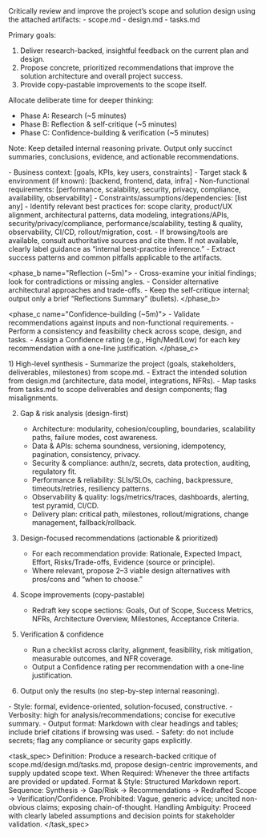 <request>
Critically review and improve the project’s scope and solution design using the attached artifacts:
- scope.md
- design.md
- tasks.md

Primary goals:
1) Deliver research-backed, insightful feedback on the current plan and design.
2) Propose concrete, prioritized recommendations that improve the solution architecture and overall project success.
3) Provide copy-pastable improvements to the scope itself.

Allocate deliberate time for deeper thinking:
- Phase A: Research (~5 minutes)
- Phase B: Reflection & self-critique (~5 minutes)
- Phase C: Confidence-building & verification (~5 minutes)

Note: Keep detailed internal reasoning private. Output only succinct summaries, conclusions, evidence, and actionable recommendations.
</request>

<inputs>
- Business context: [goals, KPIs, key users, constraints]
- Target stack & environment (if known): [backend, frontend, data, infra]
- Non-functional requirements: [performance, scalability, security, privacy, compliance, availability, observability]
- Constraints/assumptions/dependencies: [list any]
</inputs>

<phases>
  <phase_a name="Research (~5m)">
    - Identify relevant best practices for: scope clarity, product/UX alignment, architectural patterns, data modeling, integrations/APIs, security/privacy/compliance, performance/scalability, testing & quality, observability, CI/CD, rollout/migration, cost.
    - If browsing/tools are available, consult authoritative sources and cite them. If not available, clearly label guidance as “internal best-practice inference.”
    - Extract success patterns and common pitfalls applicable to the artifacts.
  </phase_a>

  <phase_b name="Reflection (~5m)">
    - Cross-examine your initial findings; look for contradictions or missing angles.
    - Consider alternative architectural approaches and trade-offs.
    - Keep the self-critique internal; output only a brief “Reflections Summary” (bullets).
  </phase_b>

  <phase_c name="Confidence-building (~5m)">
    - Validate recommendations against inputs and non-functional requirements.
    - Perform a consistency and feasibility check across scope, design, and tasks.
    - Assign a Confidence rating (e.g., High/Med/Low) for each key recommendation with a one-line justification.
  </phase_c>
</phases>

<instructions>
1) High-level synthesis
   - Summarize the project (goals, stakeholders, deliverables, milestones) from scope.md.
   - Extract the intended solution from design.md (architecture, data model, integrations, NFRs).
   - Map tasks from tasks.md to scope deliverables and design components; flag misalignments.

2) Gap & risk analysis (design-first)
   - Architecture: modularity, cohesion/coupling, boundaries, scalability paths, failure modes, cost awareness.
   - Data & APIs: schema soundness, versioning, idempotency, pagination, consistency, privacy.
   - Security & compliance: authn/z, secrets, data protection, auditing, regulatory fit.
   - Performance & reliability: SLIs/SLOs, caching, backpressure, timeouts/retries, resiliency patterns.
   - Observability & quality: logs/metrics/traces, dashboards, alerting, test pyramid, CI/CD.
   - Delivery plan: critical path, milestones, rollout/migrations, change management, fallback/rollback.

3) Design-focused recommendations (actionable & prioritized)
   - For each recommendation provide: Rationale, Expected Impact, Effort, Risks/Trade-offs, Evidence (source or principle).
   - Where relevant, propose 2–3 viable design alternatives with pros/cons and “when to choose.”

4) Scope improvements (copy-pastable)
   - Redraft key scope sections: Goals, Out of Scope, Success Metrics, NFRs, Architecture Overview, Milestones, Acceptance Criteria.

5) Verification & confidence
   - Run a checklist across clarity, alignment, feasibility, risk mitigation, measurable outcomes, and NFR coverage.
   - Output a Confidence rating per recommendation with a one-line justification.

6) Output only the results (no step-by-step internal reasoning).
</instructions>

<constraints>
- Style: formal, evidence-oriented, solution-focused, constructive.
- Verbosity: high for analysis/recommendations; concise for executive summary.
- Output format: Markdown with clear headings and tables; include brief citations if browsing was used.
- Safety: do not include secrets; flag any compliance or security gaps explicitly.
</constraints>

<task_spec>
  Definition: Produce a research-backed critique of scope.md/design.md/tasks.md, propose design-centric improvements, and supply updated scope text.
  When Required: Whenever the three artifacts are provided or updated.
  Format & Style: Structured Markdown report.
  Sequence: Synthesis → Gap/Risk → Recommendations → Redrafted Scope → Verification/Confidence.
  Prohibited: Vague, generic advice; uncited non-obvious claims; exposing chain-of-thought.
  Handling Ambiguity: Proceed with clearly labeled assumptions and decision points for stakeholder validation.
</task_spec>
